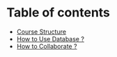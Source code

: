 # Table of contents

* [Course Structure](README.md)
* [How to Use Database ?](how-to-use-database.md)
* [How to Collaborate ?](how-to-collaborate.md)
